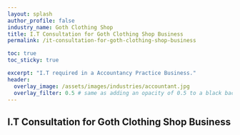 ```yaml
---
layout: splash 
author_profile: false 
industry_name: Goth Clothing Shop
title: I.T Consultation for Goth Clothing Shop Business
permalink: /it-consultation-for-goth-clothing-shop-business

toc: true
toc_sticky: true

excerpt: "I.T required in a Accountancy Practice Business."
header:
  overlay_image: /assets/images/industries/accountant.jpg
  overlay_filter: 0.5 # same as adding an opacity of 0.5 to a black background
---
```


## I.T Consultation for Goth Clothing Shop Business